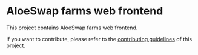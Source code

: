 # AloeSwap farms web frontend

This project contains AloeSwap farms web frontend.

If you want to contribute, please refer to the [contributing guidelines](./CONTRIBUTING.md) of this project.
